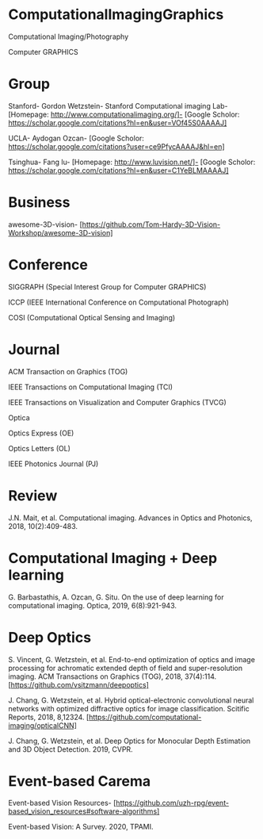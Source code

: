 # ComputationalImagingGraphics
Computational Imaging/Photography

Computer GRAPHICS

# Group

Stanford-
Gordon Wetzstein-
Stanford Computational imaging Lab-
[Homepage: http://www.computationalimaging.org/]-
[Google Scholor: https://scholar.google.com/citations?hl=en&user=VOf45S0AAAAJ]

UCLA-
Aydogan Ozcan-
[Google Scholor: https://scholar.google.com/citations?user=ce9PfycAAAAJ&hl=en]

Tsinghua-
Fang lu-
[Homepage: http://www.luvision.net/]-
[Google Scholor: https://scholar.google.com/citations?hl=en&user=C1YeBLMAAAAJ]

# Business

awesome-3D-vision-
[https://github.com/Tom-Hardy-3D-Vision-Workshop/awesome-3D-vision]

# Conference

SIGGRAPH (Special Interest Group for Computer GRAPHICS)

ICCP (IEEE International Conference on Computational Photograph)

COSI (Computational Optical Sensing and Imaging)

# Journal

ACM Transaction on Graphics (TOG)

IEEE Transactions on Computational Imaging (TCI)

IEEE Transactions on Visualization and Computer Graphics (TVCG)

Optica

Optics Express (OE)

Optics Letters (OL)

IEEE Photonics Journal (PJ)

# Review

J.N. Mait, et al. Computational imaging. Advances in Optics and Photonics, 2018, 10(2):409-483.

# Computational Imaging + Deep learning

G. Barbastathis, A. Ozcan, G. Situ. On the use of deep learning for computational imaging. Optica, 
2019, 6(8):921-943.

# Deep Optics

S. Vincent, G. Wetzstein, et al. End-to-end optimization of optics and image processing for 
achromatic extended depth of field and super-resolution imaging. ACM Transactions on Graphics (TOG), 
2018, 37(4):114.[https://github.com/vsitzmann/deepoptics]

J. Chang, G. Wetzstein, et al. Hybrid optical-electronic convolutional neural networks with
optimized diffractive optics for image classification. Scitific Reports, 2018, 8,12324. 
[https://github.com/computational-imaging/opticalCNN]

J. Chang, G. Wetzstein, et al. Deep Optics for Monocular Depth Estimation and 3D Object Detection. 2019, CVPR.

# Event-based Carema

Event-based Vision Resources-
[https://github.com/uzh-rpg/event-based_vision_resources#software-algorithms]

Event-based Vision: A Survey. 2020, TPAMI.



